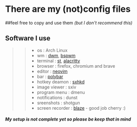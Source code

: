 # There are my (not)config files
##feel free to copy and use them _(but I don't recommend this)_
## Software I use
>>*	os : Arch Linux
>>*	wm : [dwm](https://github.com/just-carlod/dwm), [bspwm](https://github.com/just-carlod/notfiles/tree/master/config/bspwm/bspwmrc)
>>*	terminal : [st](https://github.com/just-carlod/st), [alacritty](https://github.com/just-carlod/notfiles/tree/master/config/alacritty/alacritty.yml)
>>*	browser : firefox, chromium and brave
>>*	editor : [neovim](https://github.com/just-carlod/notfiles/blob/master/nvim/init.vim)
>>*	bar : [polybar](https://github.com/just-carlod/notfiles/blob/master/polybar/config)
>>*	hotkey deamon : [sxhkd](https://github.com/just-carlod/notfiles/tree/master/config/bspwm/sxhkdrc)
>>*	image viewer : sxiv
>>*	program menu : dmenu
>>*	notifications : dunst
>>*	sreenshots : shotgun
>>*	screen recorder : [blaze](https://github.com/cherrry9/blaze) - good job cherry :)
##### My setup is **not complete** yet so please be keep that in mind
